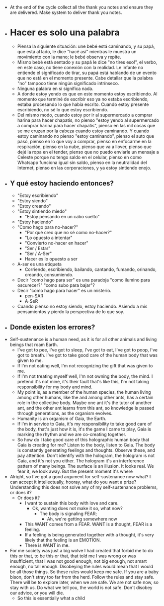 - At the end of the cycle collect all the thank you notes and ensure they are delivered. Make system to deliver thank you notes.
- # Hacer es solo una palabra
	- Piensa la siguiente situación: une bebé está caminando, y su papá, que está al lado, le dice "hacé así" mientras le muestra un movimiento con la mano; le bebé observa y repite.
	- Mismo bebé está sentado y su papá le dice "no tires eso!", el verbo, en este caso, no tiene conexión con la realidad. Le infante no entiende el significado de tirar, su papá está hablando de un evento que no está en el momento presente. Cabe detallar que la palabra "no" tampoco tiene ningún significado intrínseco.
	- Ninguna palabra en sí significa nada.
	- A donde estoy yendo es que en este momento estoy escribiendo. Al momento que terminé de escribir eso ya no estaba escribiendo, estaba procesando lo que había escrito. Cuando estoy presente escribiendo, no sé lo que estoy escribiendo.
	- Del mismo modo, cuando estoy por ir al supermercado a comprar harina para hacer chapatis, no pienso "estoy yendo al supermercado a comprar harina para hacer chapatis", pienso en las mil cosas que se me cruzan por la cabeza cuando estoy caminando. Y cuando estoy caminando no pienso "estoy caminando", pienso el auto que pasó, pienso en lo que voy a comprar, pienso en enfocarme en la respiración, pienso en la nube, pienso que va a llover, pienso que dejé la ropa en el tender, pienso que no puedo enviarle un mensaje a Celeste porque no tengo saldo en el celular,  pienso en como Whatsapp funciona igual sin saldo, pienso en la neutralidad del Internet, pienso en las corporaciones, y ya estoy sintiendo enojo.
- ## Y qué estoy haciendo entonces?
	- "Estoy escribiendo"
	- "Estoy siendo"
	- "Estoy creando"
	- "Estoy sintiendo miedo"
		- "Estoy pensando en un cabo suelto"
	- "Estoy haciendo"
	- "Como hago para no-hacer?"
		- "Por qué creo que no sé como no-hacer?"
		- "Lo opuesto a intentar"
		- "Convierto no-hacer en hacer"
		- "Ser / Estar"
		- "Ser / A-Ser"
		- Hacer es lo opuesto a ser
	- A-ser es una etiqueta
		- Corriendo, escribiendo, bailando, cantando, fumando, orinando, creando, consumiendo.
	- Decir "como hago para ser" es una paradoja "como ilumino para oscurecer?" "como subo para bajar"?
	- Decir "como hago para hacer" es un misterio.
		- pen-SAR
		- A-SeR
	- Cuando pienso no estoy siendo, estoy haciendo. Asiendo a mis pensamientos y pierdo la perspectiva de lo que soy.
- ## Donde existen los errores?
- Self-sustenance is a human need, as it is for all other animals and living beings that roam Earth.
	- I've got to pee, I've got to sleep, I've got to eat, I've got to poop, I've got to breath. I've got to take good care of the human body that was given to me.
	- If I'm not eating well, I'm not recognizing the gift that was given to me.
	- If I'm not treating myself well, I'm not owning the body, the mind. I pretend it's not mine, it's their fault that's like this, I'm not taking responsibility for my body and mind.
	- My point is, as a member of the human species, the human living among other humans, like the and among other ants, has a certain role in the collective body. Maybe one ant it's the tutor of another ant, and the other ant learns from this ant, so knowledge is passed through generations, as the organism evolves.
	- Humanity is an organism of Gaia, the Earth.
	- If I'm in service to Gaia, it's my responsibility to take good care of the body, that's just how it is, it's the game I came to play, Gaia is marking the rhythm and we are co-creating together.
	- So how do I take good care of this holographic human body that Gaia is creating for me? Listen to the body, listen to Gaia. The body is constantly generating feelings and thoughts. Observe these, and pay attention. Don't identify with the hologram, the hologram is not Gaia, and it's not you either. The hologram it's an interference pattern of many beings. The surface is an illusion. It looks real. We fear it, we look away. But the present moment it's where
- Alright, so I've got a good argument for self-sustenance now what? I can accept it intellectually, hooray, what do you want a prize? Understanding this does not solve any of my self-sustenance problems, or does it?
	- Or does it?
		- I want to sustain this body with love and care.
			- Ok, wanting does not make it so, what now?
				- The body is signaling FEAR;
					- Ah, we're getting somewhere now
		- This WANT comes from a FEAR. WANT is a thought, FEAR is a feeling.
		- If a feeling is being generated together with a thought, it's very likely that the feeling is an EMOTION.
		- There is WANT in me.
- For me society was just a big wolve I had created that forbid me to do this or that, to be this or that, that told me I was wrong or was insufficient, that I was not good enough, not big enough, not smart enough, no tall enough. Disobeying the rules would mean that I would be all those things. So these rules would keep me safe. If you are a baby bison, don't stray too far from the herd. Follow the rules and stay safe. There will be to explore later, when we are safe. We are not safe now, so stay with us. Do what we tell you, the world is not safe. Don't disobey our advice, or you will die.
	- So this is essentially what a child